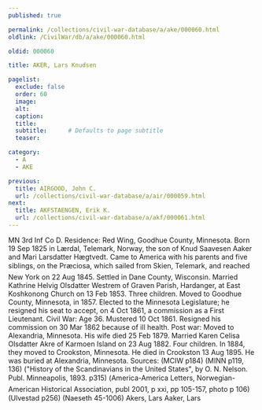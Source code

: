 ```yaml
---
published: true

permalink: /collections/civil-war-database/a/ake/000060.html
oldlink: /CivilWar/db/a/ake/000060.html

oldid: 000060

title: AKER, Lars Knudsen

pagelist:
  exclude: false
  order: 60
  image: 
  alt:
  caption:
  title:
  subtitle:      # Defaults to page subtitle
  teaser:

category: 
  - A 
  - AKE

previous:
  title: AIRGOOD, John C.
  url: /collections/civil-war-database/a/air/000059.html  
next:
  title: AKFSTAENGEN, Erik K.
  url: /collections/civil-war-database/a/akf/000061.html   
---
```

MN 3rd Inf Co D. Residence: Red Wing, Goodhue County, Minnesota. Born 19 Sep 1825 in L&aelig;rdal, Telemark, Norway, the son of Knud Saavesen Aaker and Mari Larsdatter H&aelig;gtvedt. Came to America with his parents and five siblings, on the &#147;Pr&aelig;ciosa&#148;, which sailed from Skien, Telemark, and reached New York on 22 Aug 1845. Settled in Dane County, Wisconsin. Married Kathrine Helvig Olsdatter Westrem of Graven Parish, Hardanger, at East Koshkonong Church on 13 Feb 1853. Three children. Moved to Goodhue County, Minnesota, in 1857. Elected to the Minnesota Legislature; he resigned his seat to accept, on 4 Oct 1861, a commission as a First Lieutenant. Civil War: Age 36. Mustered 10 Oct 1861. Resigned his commission on 30 Mar 1862 because of ill health. Post war: Moved to Alexandria, Minnesota. His wife died 25 Feb 1879. Married Karen Celisa Olsdatter Akre of Karmoen Island on 23 Aug 1882. Four children. In 1884, they moved to Crookston, Minnesota. He died in Crookston 13 Aug 1895. He was buried at Alexandria, Minnesota. Sources: (MCIW p184) (MINN p119, 136) (&quot;History of the Scandinavians in the United States&quot;, by O. N. Nelson. Publ. Minneapolis, 1893. p315) (&#147;America-America Letters&#148;, Norwegian-American Historical Association, publ 2001, p xxi, pp 105-157, photo p 106) (Ulvestad p256) (Naeseth &#146;45-1006) &#147;Akers, Lars&#148; &#147;Aaker, Lars&#148;